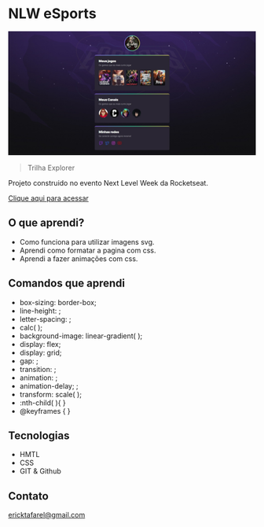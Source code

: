 # NLW eSports

![perview](./.github/preview.jpeg)

> Trilha Explorer

Projeto construido no evento Next Level Week da Rocketseat.

[Clique aqui para acessar](https://ericktafarel.github.io/NLW-eSports/)

## O que aprendi?

- Como funciona para utilizar imagens svg.
- Aprendi como formatar a pagina com css.
- Aprendi a fazer animações com css.

## Comandos que aprendi

- box-sizing: border-box;
- line-height: ;
- letter-spacing: ;
- calc( );
- background-image: linear-gradient( );
- display: flex;
- display: grid;
- gap: ;
- transition: ;
- animation: ;
- animation-delay; ;
- transform: scale( );
- :nth-child( ){ }
- @keyframes { }

## Tecnologias

- HMTL
- CSS
- GIT & Github

## Contato

ericktafarel@gmail.com